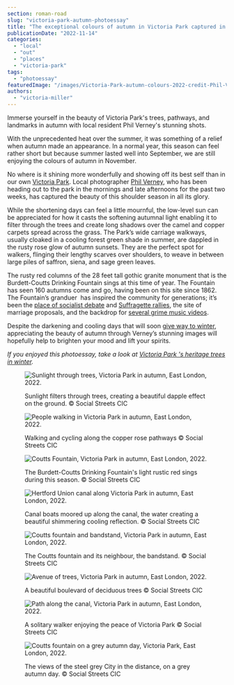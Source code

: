 ```yaml
---
section: roman-road
slug: "victoria-park-autumn-photoessay"
title: "The exceptional colours of autumn in Victoria Park captured in this beautiful photoessay"
publicationDate: "2022-11-14"
categories: 
  - "local"
  - "out"
  - "places"
  - "victoria-park"
tags: 
  - "photoessay"
featuredImage: "/images/Victoria-Park-autumn-colours-2022-credit-Phil-Verney-1.jpg"
authors: 
  - "victoria-miller"
---
```


Immerse yourself in the beauty of Victoria Park's trees, pathways, and landmarks in autumn with local resident Phil Verney's stunning shots.

With the unprecedented heat over the summer, it was something of a relief when autumn made an appearance. In a normal year, this season can feel rather short but because summer lasted well into September, we are still enjoying the colours of autumn in November.

No where is it shining more wonderfully and showing off its best self than in our own [Victoria Park](https://www.towerhamlets.gov.uk/lgnl/leisure_and_culture/parks_and_open_spaces/victoria_park/victoria_park.aspx). Local photographer [Phil Verney](https://romanroadlondon.com/phil-verney-photos-the-orbit-queen-elizabeth-olympic-park/), who has been heading out to the park in the mornings and late afternoons for the past two weeks, has captured the beauty of this shoulder season in all its glory.

While the shortening days can feel a little mournful, the low-level sun can be appreciated for how it casts the softening autumnal light enabling it to filter through the trees and create long shadows over the camel and copper carpets spread across the grass. The Park’s wide carriage walkways, usually cloaked in a cooling forest green shade in summer, are dappled in the rusty rose glow of autumn sunsets. They are the perfect spot for walkers, flinging their lengthy scarves over shoulders, to weave in between large piles of saffron, siena, and sage green leaves. 

The rusty red columns of the 28 feet tall gothic granite monument that is the Burdett-Coutts Drinking Fountain sings at this time of year. The Fountain has seen 160 autumns come and go, having been on this site since 1862. The Fountain’s granduer  has inspired the community for generations; it’s been the [place of socialist debate](https://romanroadlondon.com/victoria-park-forum-speakers-corner/) and [Suffragette rallies](https://romanroadlondon.com/victoria-park-east-london-bow/#:~:text=Syliva%20Pankhurst%20drew%20crowds%20here%20for%20Suffragette%20rallies%2C%20attended%20by%20thousands.), the site of marriage proposals, and the backdrop for [several grime music videos](https://romanroadlondon.com/rhythm-division-grime-record-shop-bow/). 

Despite the darkening and cooling days that will soon [give way to winter](https://romanroadlondon.com/victoria-park-snow-photos/), appreciating the beauty of autumn through Verney’s stunning images will hopefully help to brighten your mood and lift your spirits. 

_If you enjoyed this photoessay, take a look at [Victoria Park 's heritage trees in winter](https://romanroadlondon.com/victoria-park-heritage-trees-winter/)._

<figure>

![Sunlight through trees, Victoria Park in autumn, East London, 2022.](/images/Victoria-Park-autumn-colours-2022-credit-Phil-Verney-9-1024x683.jpg)

<figcaption>

Sunlight filters through trees, creating a beautiful dapple effect on the ground. © Social Streets CIC

</figcaption>

</figure>

<figure>

![People walking in Victoria Park in autumn, East London, 2022.](/images/Victoria-Park-autumn-colours-2022-credit-Phil-Verney-4.jpg)

<figcaption>

Walking and cycling along the copper rose pathways © Social Streets CIC

</figcaption>

</figure>

<figure>

![Coutts Fountain, Victoria Park in autumn, East London, 2022.](/images/Victoria-Park-autumn-colours-2022-credit-Phil-Verney-6-1024x683.jpg)

<figcaption>

The Burdett-Coutts Drinking Fountain's light rustic red sings during this season. © Social Streets CIC

</figcaption>

</figure>

<figure>

![Hertford Union canal along Victoria Park in autumn, East London, 2022.](/images/Victoria-Park-autumn-colours-2022-credit-Phil-Verney-2-1024x683.jpg)

<figcaption>

Canal boats moored up along the canal, the water creating a beautiful shimmering cooling reflection. © Social Streets CIC

</figcaption>

</figure>

<figure>

![Coutts fountain and bandstand, Victoria Park in autumn, East London, 2022.](/images/Victoria-Park-autumn-colours-2022-credit-Phil-Verney-8.jpg)

<figcaption>

The Coutts fountain and its neighbour, the bandstand. © Social Streets CIC

</figcaption>

</figure>

<figure>

![Avenue of trees, Victoria Park in autumn, East London, 2022.](/images/Victoria-Park-autumn-colours-2022-credit-Phil-Verney-5-1024x683.jpg)

<figcaption>

A beautiful boulevard of deciduous trees © Social Streets CIC

</figcaption>

</figure>

<figure>

![Path along the canal, Victoria Park in autumn, East London, 2022.](/images/Victoria-Park-autumn-colours-2022-credit-Phil-Verney-3-1024x683.jpg)

<figcaption>

A solitary walker enjoying the peace of Victoria Park © Social Streets CIC

</figcaption>

</figure>

<figure>

![Coutts fountain on a grey autumn day, Victoria Park, East London, 2022.](/images/Victoria-Park-autumn-colours-2022-credit-Phil-Verney-7.jpg)

<figcaption>

The views of the steel grey City in the distance, on a grey autumn day. © Social Streets CIC

</figcaption>

</figure>


